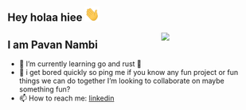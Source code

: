 <h2> Hey holaa hiee <img src="Hi.gif" width="30px"> </h2>

<img align="right" src="https://media.tenor.com/aN8LceXPcNwAAAAd/hey-hey-hey-haikyuu.gif" width="195px"  >


## I am Pavan Nambi
- 🌱 I’m currently learning go and rust 💙
- 👯 i get bored quickly so ping me if you know any fun project or fun things we can do together I’m looking to collaborate on maybe something fun?
- 📫 How to reach me: [linkedin](https://www.linkedin.com/in/pavan-nambi-789150173/)



